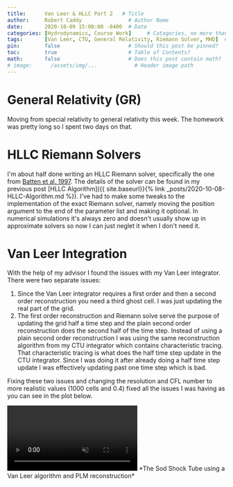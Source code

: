 ```yaml
---
title:      Van Leer & HLLC Part 2   # Title
author:     Robert Caddy               # Author Name
date:       2020-10-09 15:00:00 -0400  # Date
categories: [Hydrodynamics, Course Work]     # Catagories, no more than 2
tags:       [Van Leer, CTU, General Relativity, Riemann Solver, MHD]  # Tags, any number
pin:        false                      # Should this post be pinned?
toc:        true                       # Table of Contents?
math:       false                      # Does this post contain math?
# image:      /assets/img/...            # Header image path
---
```


# General Relativity (GR)
Moving from special relativity to general relativity this week. The homework was
pretty long so I spent two days on that.

# HLLC Riemann Solvers
I'm about half done writing an HLLC Riemann solver, specifically the one from
[Batten et al. 1997](https://doi.org/10.1137/S1064827593260140). The details of
the solver can be found in my previous post [HLLC Algorithm]({{ site.baseurl}}{%
link _posts/2020-10-08-HLLC-Algorithm.md %}). I've had to make some tweaks to
the implementation of the exact Riemann solver, namely moving the position
argument to the end of the parameter list and making it optional. In numerical
simulations it's always zero and doesn't usually show up in approximate solvers
so now I can just neglet it when I don't need it.



# Van Leer Integration
With the help of my advisor I found the issues with my Van Leer integrator. There were two separate issues:

1. Since the Van Leer integrator requires a first order and then a second order
   reconstruction you need a third ghost cell. I was just updating the real part
   of the grid.
2. The first order reconstruction and Riemann solve serve the purpose of
   updating the grid half a time step and the plain second order reconstruction
   does the second half of the time step. Instead of using a plain second order
   reconstruction I was using the same reconstruction algorithm from my CTU
   integrator which contains characteristic tracing. That characteristic tracing
   is what does the half time step update in the CTU integrator. Since I was
   doing it after already doing a half time step update I was effectively
   updating past one time step which is bad.

Fixing these two issues and changing the resolution and CFL number to more
realistic values (1000 cells and 0.4) fixed all the issues I was having as you
can see in the plot below.

<video muted autoplay controls>
    <source type="video/mp4" src="/assets/img/2020-post-assets/10-October/Sod-VL-PLM-Corrected.mp4">
</video>
*The Sod Shock Tube using a Van Leer algorithm and PLM reconstruction*